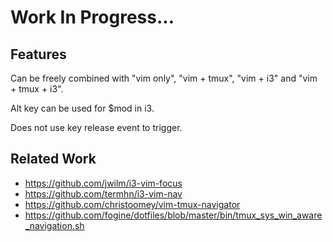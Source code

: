 # Work In Progress...


## Features
Can be freely combined with "vim only", "vim + tmux", "vim + i3" and "vim + tmux + i3".

Alt key can be used for $mod in i3.

Does not use key release event to trigger.

## Related Work
- https://github.com/jwilm/i3-vim-focus
- https://github.com/termhn/i3-vim-nav
- https://github.com/christoomey/vim-tmux-navigator
- https://github.com/fogine/dotfiles/blob/master/bin/tmux_sys_win_aware_navigation.sh
